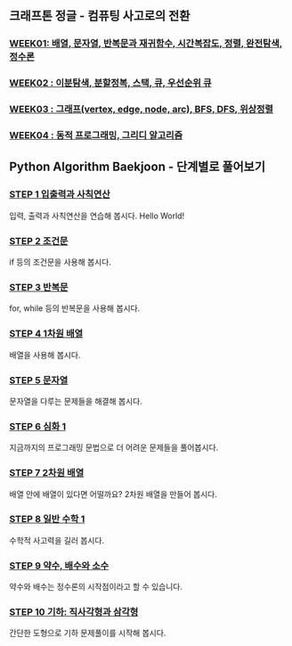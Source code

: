 ## **크래프톤 정글 - 컴퓨팅 사고로의 전환**

### **[WEEK01: 배열, 문자열, 반복문과 재귀함수, 시간복잡도, 정렬, 완전탐색, 정수론](https://github.com/letsjo/python_algorithm_baekjoon/issues/12)**

### **[WEEK02 : 이분탐색, 분할정복, 스택, 큐, 우선순위 큐](https://github.com/letsjo/python_algorithm_baekjoon/issues/13)**

### **[WEEK03 : 그래프(vertex, edge, node, arc), BFS, DFS, 위상정렬](https://github.com/letsjo/python_algorithm_baekjoon/issues/14)**

### **[WEEK04 : 동적 프로그래밍, 그리디 알고리즘](https://github.com/letsjo/python_algorithm_baekjoon/issues/15)**

## **Python Algorithm Baekjoon - 단계별로 풀어보기**

### **[STEP 1 입출력과 사칙연산](https://github.com/letsjo/python_algorithm_baekjoon/issues/2)**
입력, 출력과 사칙연산을 연습해 봅시다. Hello World!

### **[STEP 2 조건문](https://github.com/letsjo/python_algorithm_baekjoon/issues/3)**
if 등의 조건문을 사용해 봅시다.

### **[STEP 3 반복문](https://github.com/letsjo/python_algorithm_baekjoon/issues/4)**
for, while 등의 반복문을 사용해 봅시다.

### **[STEP 4 1차원 배열](https://github.com/letsjo/python_algorithm_baekjoon/issues/5)**
배열을 사용해 봅시다.

### **[STEP 5 문자열](https://github.com/letsjo/python_algorithm_baekjoon/issues/6)**
문자열을 다루는 문제들을 해결해 봅시다.

### **[STEP 6 심화 1](https://github.com/letsjo/python_algorithm_baekjoon/issues/7)**
지금까지의 프로그래밍 문법으로 더 어려운 문제들을 풀어봅시다.


### **[STEP 7 2차원 배열](https://github.com/letsjo/python_algorithm_baekjoon/issues/8)**
배열 안에 배열이 있다면 어떨까요? 2차원 배열을 만들어 봅시다.

### **[STEP 8 일반 수학 1](https://github.com/letsjo/python_algorithm_baekjoon/issues/9)**
수학적 사고력을 길러 봅시다.

### **[STEP 9 약수, 배수와 소수](https://github.com/letsjo/python_algorithm_baekjoon/issues/10)**
약수와 배수는 정수론의 시작점이라고 할 수 있습니다.

### **[STEP 10 기하: 직사각형과 삼각형](https://github.com/letsjo/python_algorithm_baekjoon/issues/11)**
간단한 도형으로 기하 문제풀이를 시작해 봅시다.